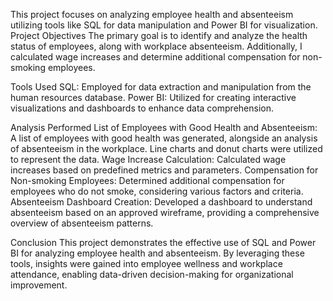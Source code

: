 This project focuses on analyzing employee health and absenteeism utilizing tools like SQL for data manipulation and Power BI for visualization. 
Project Objectives 
The primary goal is to identify and analyze the health status of employees, along with workplace absenteeism. Additionally, I calculated wage increases and determine additional compensation for non-smoking employees.

Tools
Used SQL: Employed for data extraction and manipulation from the human resources database.
Power BI: Utilized for creating interactive visualizations and dashboards to enhance data comprehension.

Analysis Performed
List of Employees with Good Health and Absenteeism: A list of employees with good health was generated, alongside an analysis of absenteeism in the workplace. Line charts and donut charts were utilized to represent the data.
Wage Increase Calculation: Calculated wage increases based on predefined metrics and parameters.
Compensation for Non-smoking Employees: Determined additional compensation for employees who do not smoke, considering various factors and criteria. 
Absenteeism Dashboard Creation: Developed a dashboard to understand absenteeism based on an approved wireframe, providing a comprehensive overview of absenteeism patterns.


Conclusion 
This project demonstrates the effective use of SQL and Power BI for analyzing employee health and absenteeism. By leveraging these tools, insights were gained into employee wellness and workplace attendance, enabling data-driven decision-making for organizational improvement.
